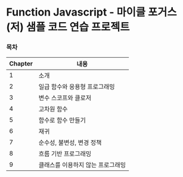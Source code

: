 # Function Javascript - 마이클 포거스(저) 샘플 코드 연습 프로젝트

### 목차
| Chapter | 내용 |
| --- | --- |
| 1 | 소개 |
| 2 | 일급 함수와 응용형 프로그래밍 |
| 3 | 변수 스코프와 클로저 |
| 4 | 고차원 함수 |
| 5 | 함수로 함수 만들기 |
| 6 | 재귀 |
| 7 | 순수성, 불변성, 변경 정책 |
| 8 | 흐름 기반 프로그래밍 |
| 9 | 클래스를 이용하지 않는 프로그래밍 |

